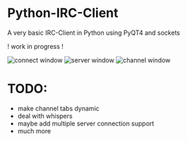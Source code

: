 # Python-IRC-Client
A very basic IRC-Client in Python using PyQT4 and sockets

! work in progress !

![connect window](http://i.imgur.com/nsFfJlU.png)
![server window](http://i.imgur.com/iP4CJcP.png)
![channel window](http://i.imgur.com/C1CyEMm.png)

# TODO:
- make channel tabs dynamic
- deal with whispers
- maybe add multiple server connection support
- much more
